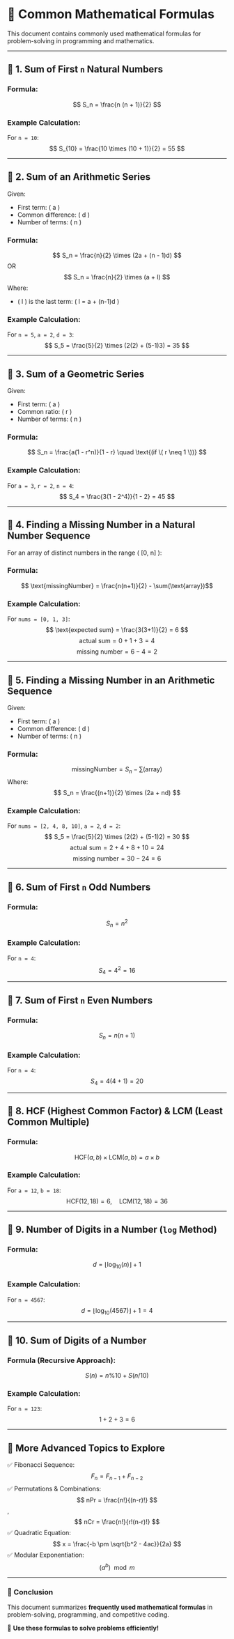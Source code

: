 # 📘 Common Mathematical Formulas

This document contains commonly used mathematical formulas for problem-solving in programming and mathematics.

---

## 📌 **1. Sum of First `n` Natural Numbers**
### **Formula:**
$$ S_n = \frac{n (n + 1)}{2} $$

### **Example Calculation:**
For `n = 10`:
$$ S_{10} = \frac{10 \times (10 + 1)}{2} = 55 $$ 

---

## 📌 **2. Sum of an Arithmetic Series**
Given:
- First term: \( a \)
- Common difference: \( d \)
- Number of terms: \( n \)

### **Formula:**
$$  S_n = \frac{n}{2} \times (2a + (n - 1)d) $$ 
OR
$$  S_n = \frac{n}{2} \times (a + l) $$ 
Where:
- \( l \) is the last term: \( l = a + (n-1)d \)

### **Example Calculation:**
For `n = 5`, `a = 2`, `d = 3`:
$$ S_5 = \frac{5}{2} \times (2(2) + (5-1)3) = 35 $$

---

## 📌 **3. Sum of a Geometric Series**
Given:
- First term: \( a \)
- Common ratio: \( r \)
- Number of terms: \( n \)

### **Formula:**
$$ S_n = \frac{a(1 - r^n)}{1 - r} \quad \text{(if \( r \neq 1 \))} $$

### **Example Calculation:**
For `a = 3`, `r = 2`, `n = 4`:
$$ S_4 = \frac{3(1 - 2^4)}{1 - 2} = 45 $$

---

## 📌 **4. Finding a Missing Number in a Natural Number Sequence**
For an array of distinct numbers in the range \( [0, n] \):

### **Formula:**
$$ \text{missingNumber} = \frac{n(n+1)}{2} - \sum(\text{array})$$

### **Example Calculation:**
For `nums = [0, 1, 3]`:
$$ \text{expected sum} = \frac{3(3+1)}{2} = 6 $$
$$ \text{actual sum} = 0 + 1 + 3 = 4 $$
$$ \text{missing number} = 6 - 4 = 2 $$

---

## 📌 **5. Finding a Missing Number in an Arithmetic Sequence**
Given:
- First term: \( a \)
- Common difference: \( d \)
- Number of terms: \( n \)

### **Formula:**
$$ \text{missingNumber} = S_n - \sum(\text{array}) $$
Where:
$$ S_n = \frac{(n+1)}{2} \times (2a + nd) $$

### **Example Calculation:**
For `nums = [2, 4, 8, 10]`, `a = 2`, `d = 2`:
$$ S_5 = \frac{5}{2} \times (2(2) + (5-1)2) = 30 $$
$$ \text{actual sum} = 2 + 4 + 8 + 10 = 24 $$
$$ \text{missing number} = 30 - 24 = 6 $$

---

## 📌 **6. Sum of First `n` Odd Numbers**
### **Formula:**
$$ S_n = n^2 $$

### **Example Calculation:**
For `n = 4`:
$$ S_4 = 4^2 = 16 $$

---

## 📌 **7. Sum of First `n` Even Numbers**
### **Formula:**
$$ S_n = n(n + 1) $$

### **Example Calculation:**
For `n = 4`:
$$ S_4 = 4(4 + 1) = 20 $$

---

## 📌 **8. HCF (Highest Common Factor) & LCM (Least Common Multiple)**
### **Formula:**
$$ \text{HCF}(a, b) \times \text{LCM}(a, b) = a \times b $$

### **Example Calculation:**
For `a = 12`, `b = 18`:
$$ \text{HCF}(12, 18) = 6, \quad \text{LCM}(12, 18) = 36 $$

---

## 📌 **9. Number of Digits in a Number (`log` Method)**
### **Formula:**
$$ d = \lfloor \log_{10}(n) \rfloor + 1 $$

### **Example Calculation:**
For `n = 4567`:
$$ d = \lfloor \log_{10}(4567) \rfloor + 1 = 4 $$

---

## 📌 **10. Sum of Digits of a Number**
### **Formula (Recursive Approach):**
$$ S(n) = n \% 10 + S(n / 10) $$

### **Example Calculation:**
For `n = 123`:
$$ 1 + 2 + 3 = 6 $$

---

## 📌 **More Advanced Topics to Explore**
✅ Fibonacci Sequence: $$ F_n = F_{n-1} + F_{n-2} $$
✅ Permutations & Combinations: $$ nPr = \frac{n!}{(n-r)!} $$, $$ nCr = \frac{n!}{r!(n-r)!} $$
✅ Quadratic Equation: $$ x = \frac{-b \pm \sqrt{b^2 - 4ac}}{2a} $$
✅ Modular Exponentiation: $$ (a^b) \mod m $$

---
### **📌 Conclusion**
This document summarizes **frequently used mathematical formulas** in problem-solving, programming, and competitive coding.

🚀 **Use these formulas to solve problems efficiently!**
